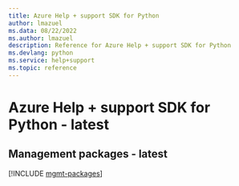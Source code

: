 ```yaml
---
title: Azure Help + support SDK for Python
author: lmazuel
ms.data: 08/22/2022
ms.author: lmazuel
description: Reference for Azure Help + support SDK for Python
ms.devlang: python
ms.service: help+support
ms.topic: reference
---
```

# Azure Help + support SDK for Python - latest

## Management packages - latest
[!INCLUDE [mgmt-packages](help-+-support-mgmt-index.md)]